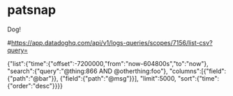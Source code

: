 # patsnap
Dog!

#https://app.datadoghq.com/api/v1/logs-queries/scopes/7156/list-csv?query=

{"list":{"time":{"offset":-7200000,"from":"now-604800s","to":"now"},
         "search":{"query":"@thing:866 AND @otherthing:foo"},
         "columns":[{"field":{"path":"@bar"}},
                    {"field":{"path":"@msg"}}],
         "limit":5000,
         "sort":{"time":{"order":"desc"}}}}
